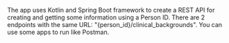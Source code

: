  The app uses Kotlin and Spring Boot framework to create a REST API for creating and getting some information using a 
 Person ID. There are 2 endpoints with the same URL: "{person_id}/clinical_backgrounds".
 You can use some apps to run like Postman.